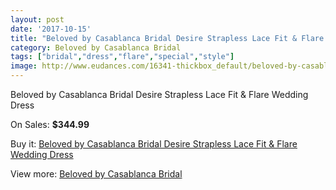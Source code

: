 ```yaml
---
layout: post
date: '2017-10-15'
title: "Beloved by Casablanca Bridal Desire Strapless Lace Fit & Flare Wedding Dress"
category: Beloved by Casablanca Bridal
tags: ["bridal","dress","flare","special","style"]
image: http://www.eudances.com/16341-thickbox_default/beloved-by-casablanca-bridal-desire-strapless-lace-fit-flare-wedding-dress.jpg
---
```

Beloved by Casablanca Bridal Desire Strapless Lace Fit & Flare Wedding Dress

On Sales: **$344.99**
<a href="https://www.eudances.com/en/beloved-by-casablanca-bridal/4811-beloved-by-casablanca-bridal-desire-strapless-lace-fit-flare-wedding-dress.html"><amp-img layout="responsive" width="600" height="600" src="//www.eudances.com/16341-thickbox_default/beloved-by-casablanca-bridal-desire-strapless-lace-fit-flare-wedding-dress.jpg" alt="Beloved by Casablanca Bridal Desire Strapless Lace Fit & Flare Wedding Dress 0" /></a>
<a href="https://www.eudances.com/en/beloved-by-casablanca-bridal/4811-beloved-by-casablanca-bridal-desire-strapless-lace-fit-flare-wedding-dress.html"><amp-img layout="responsive" width="600" height="600" src="//www.eudances.com/16343-thickbox_default/beloved-by-casablanca-bridal-desire-strapless-lace-fit-flare-wedding-dress.jpg" alt="Beloved by Casablanca Bridal Desire Strapless Lace Fit & Flare Wedding Dress 1" /></a>
<a href="https://www.eudances.com/en/beloved-by-casablanca-bridal/4811-beloved-by-casablanca-bridal-desire-strapless-lace-fit-flare-wedding-dress.html"><amp-img layout="responsive" width="600" height="600" src="//www.eudances.com/16342-thickbox_default/beloved-by-casablanca-bridal-desire-strapless-lace-fit-flare-wedding-dress.jpg" alt="Beloved by Casablanca Bridal Desire Strapless Lace Fit & Flare Wedding Dress 2" /></a>

Buy it: [Beloved by Casablanca Bridal Desire Strapless Lace Fit & Flare Wedding Dress](https://www.eudances.com/en/beloved-by-casablanca-bridal/4811-beloved-by-casablanca-bridal-desire-strapless-lace-fit-flare-wedding-dress.html "Beloved by Casablanca Bridal Desire Strapless Lace Fit & Flare Wedding Dress")

View more: [Beloved by Casablanca Bridal](https://www.eudances.com/en/89-beloved-by-casablanca-bridal "Beloved by Casablanca Bridal")